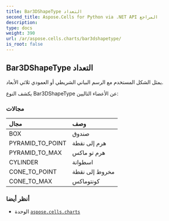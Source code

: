 ```yaml
---
title: Bar3DShapeType التعداد
second_title: Aspose.Cells for Python via .NET API المراجع
description:
type: docs
weight: 390
url: /ar/aspose.cells.charts/bar3dshapetype/
is_root: false
---
```

##  Bar3DShapeType التعداد
يمثل الشكل المستخدم مع الرسم البياني الشريطي أو العمودي ثلاثي الأبعاد.



يكشف النوع Bar3DShapeType عن الأعضاء التاليين:

###  مجالات
| مجال| وصف|
| :- | :- |
| BOX | صندوق|
| PYRAMID_TO_POINT | هرم إلى نقطة|
| PYRAMID_TO_MAX | هرم تو ماكس|
| CYLINDER | اسطوانة|
| CONE_TO_POINT | مخروط إلى نقطة|
| CONE_TO_MAX | كونتوماكس|



###  أنظر أيضا
* الوحدة [`aspose.cells.charts`](..)
